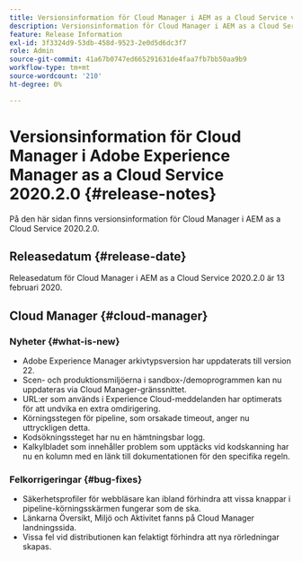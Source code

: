 ```yaml
---
title: Versionsinformation för Cloud Manager i AEM as a Cloud Service version 2020.2.0
description: Versionsinformation för Cloud Manager i AEM as a Cloud Service version 2020.2.0
feature: Release Information
exl-id: 3f3324d9-53db-458d-9523-2e0d5d6dc3f7
role: Admin
source-git-commit: 41a67b0747ed665291631de4faa7fb7bb50aa9b9
workflow-type: tm+mt
source-wordcount: '210'
ht-degree: 0%

---
```


# Versionsinformation för Cloud Manager i Adobe Experience Manager as a Cloud Service 2020.2.0 {#release-notes}

På den här sidan finns versionsinformation för Cloud Manager i AEM as a Cloud Service 2020.2.0.

## Releasedatum {#release-date}

Releasedatum för Cloud Manager i AEM as a Cloud Service 2020.2.0 är 13 februari 2020.

## Cloud Manager {#cloud-manager}

### Nyheter {#what-is-new}

* Adobe Experience Manager arkivtypsversion har uppdaterats till version 22.
* Scen- och produktionsmiljöerna i sandbox-/demoprogrammen kan nu uppdateras via Cloud Manager-gränssnittet.
* URL:er som används i Experience Cloud-meddelanden har optimerats för att undvika en extra omdirigering.
* Körningsstegen för pipeline, som orsakade timeout, anger nu uttryckligen detta.
* Kodsökningssteget har nu en hämtningsbar logg.
* Kalkylbladet som innehåller problem som upptäcks vid kodskanning har nu en kolumn med en länk till dokumentationen för den specifika regeln.

### Felkorrigeringar {#bug-fixes}

* Säkerhetsprofiler för webbläsare kan ibland förhindra att vissa knappar i pipeline-körningsskärmen fungerar som de ska.
* Länkarna Översikt, Miljö och Aktivitet fanns på Cloud Manager landningssida.
* Vissa fel vid distributionen kan felaktigt förhindra att nya rörledningar skapas.
